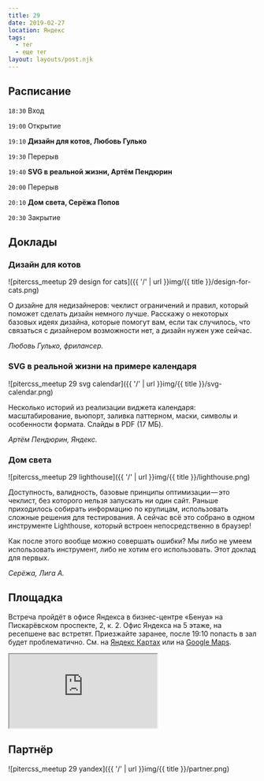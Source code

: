 ```yaml
---
title: 29
date: 2019-02-27
location: Яндекс
tags:
  - тег
  - еще тег
layout: layouts/post.njk
---
```


## Расписание
  `18:30` Вход
  
  `19:00` Открытие
  
  `19:10` **Дизайн для котов, Любовь Гулько**
  
  `19:30` Перерыв
  
  `19:40` **SVG в реальной жизни, Артём Пендюрин**
  
  `20:00` Перерыв
  
  `20:10` **Дом света, Серёжа Попов**
  
  `20:30` Закрытие

## Доклады

### Дизайн для котов

![pitercss_meetup 29 design for cats]({{ '/' | url }}img/{{ title }}/design-for-cats.png)

О дизайне для недизайнеров: чеклист ограничений и правил, который поможет сделать дизайн немного лучше. Расскажу о некоторых базовых идеях дизайна, которые помогут вам, если так случилось, что связаться с дизайнером возможности нет, а дизайн нужен уже сейчас.

_Любовь Гулько, фрилансер._

### SVG в реальной жизни на примере календаря

![pitercss_meetup 29 svg calendar]({{ '/' | url }}img/{{ title }}/svg-calendar.png)

Несколько историй из реализации виджета календаря: масштабирование, вьюпорт, заливка паттерном, маски, символы и особенности формата. Слайды в PDF (17 МБ).

_Артём Пендюрин, Яндекс._

### Дом света

![pitercss_meetup 29 lighthouse]({{ '/' | url }}img/{{ title }}/lighthouse.png)

Доступность, валидность, базовые принципы оптимизации — это чеклист, без которого нельзя запускать ни один сайт. Раньше приходилось собирать информацию по крупицам, использовать сложные решения для тестирования. А сейчас всё это собрано в одном инструменте Lighthouse, который встроен непосредственно в браузер! 

Как после этого вообще можно совершать ошибки? Мы либо не умеем использовать инструмент, либо не хотим его использовать. Этот доклад для первых.

_Серёжа, Лига А._

## Площадка

Встреча пройдёт в офисе Яндекса в бизнес-центре «Бенуа» на Пискарёвском проспекте, 2, к. 2. Офис Яндекса на 5 этаже, на ресепшене вас встретят. Приезжайте заранее, после 19:10 попасть в зал будет проблематично. Cм. на [Яндекс Картах](https://yandex.ru/maps/-/CBFOuAcSXC) или на [Google Maps](https://goo.gl/maps/Qx3jsC8YwRJ2).

<iframe src="https://www.google.com/maps/embed?pb=!1m18!1m12!1m3!1d1997.3860583468097!2d30.403777616097802!3d59.958919381883575!2m3!1f0!2f0!3f0!3m2!1i1024!2i768!4f13.1!3m3!1m2!1s0x46963226165dc4cf%3A0xef1409cf543ef1ee!2sBiznes-Tsentr+%22Benua%22!5e0!3m2!1sen!2sru!4v1551599489396" allowfullscreen></iframe>

## Партнёр

![pitercss_meetup 29 yandex]({{ '/' | url }}img/{{ title }}/partner.png)
